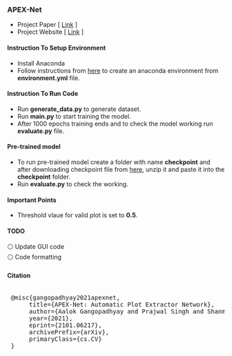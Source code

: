 ### APEX-Net
* Project Paper [ [Link](https://arxiv.org/abs/2101.06217) ]
* Project Website  [ [Link](https://sites.google.com/view/apexnetpaper) ]

#### Instruction To Setup Environment
* Install Anaconda
* Follow instructions from [here](https://docs.conda.io/projects/conda/en/4.6.1/user-guide/tasks/manage-environments.html) to create an anaconda environment from **environment.yml** file.

#### Instruction To Run Code
* Run **generate_data.py** to generate dataset.
* Run **main.py** to start training the model.
* After 1000 epochs training ends and to check the model working run **evaluate.py** file.

#### Pre-trained model
* To run pre-trained model create a folder with name **checkpoint** and after downloading checkpoint file from [here](https://drive.google.com/file/d/1THyD7zAukb8Io3kaVx5vxejA9pGh1Oyg/view?usp=sharing), unzip it and paste it into the **checkpoint** folder.
* Run **evaluate.py** to check the working.

#### Important Points
* Threshold vlaue for valid plot is set to **0.5**.

#### TODO
⚪ Update GUI code <br/>
:white_circle: Code formatting

#### Citation
<pre>
 
 @misc{gangopadhyay2021apexnet,
      title={APEX-Net: Automatic Plot Extractor Network}, 
      author={Aalok Gangopadhyay and Prajwal Singh and Shanmuganathan Raman},
      year={2021},
      eprint={2101.06217},
      archivePrefix={arXiv},
      primaryClass={cs.CV}
 }

</pre>
